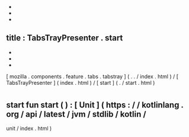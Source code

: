 -
-
-
title
:
TabsTrayPresenter
.
start
-
-
-
-
[
mozilla
.
components
.
feature
.
tabs
.
tabstray
]
(
.
.
/
index
.
html
)
/
[
TabsTrayPresenter
]
(
index
.
html
)
/
[
start
]
(
.
/
start
.
html
)
#
start
fun
start
(
)
:
[
Unit
]
(
https
:
/
/
kotlinlang
.
org
/
api
/
latest
/
jvm
/
stdlib
/
kotlin
/
-
unit
/
index
.
html
)
